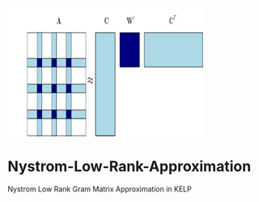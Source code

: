<img src="https://github.com/Antonio-Cruciani/Nystrom-Low-Rank-Approximation/blob/master/img/nystrom_lowrank.png?v=3&s=200" title="Nystrom Approximation" alt="Nystrom" height=256 width=386>


# Nystrom-Low-Rank-Approximation
Nystrom Low Rank Gram Matrix Approximation in KELP
